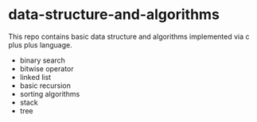 # data-structure-and-algorithms
This repo contains basic data structure and algorithms implemented via c plus plus language.
* binary search
* bitwise operator
* linked list
* basic recursion
* sorting algorithms
* stack
* tree
